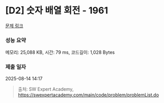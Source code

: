 # [D2] 숫자 배열 회전 - 1961 

[문제 링크](https://swexpertacademy.com/main/code/problem/problemDetail.do?contestProbId=AV5Pq-OKAVYDFAUq) 

### 성능 요약

메모리: 25,088 KB, 시간: 79 ms, 코드길이: 1,028 Bytes

### 제출 일자

2025-08-14 14:17



> 출처: SW Expert Academy, https://swexpertacademy.com/main/code/problem/problemList.do
